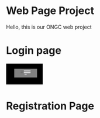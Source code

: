 # Web Page Project
Hello, this is our ONGC web project

# Login page
<img src="images/login.JPG" width="100">


# Registration Page

